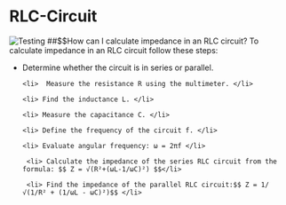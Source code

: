 # RLC-Circuit
<img src="download.png" alt="Testing">
##$$How can I calculate impedance in an RLC circuit?
To calculate impedance in an RLC circuit follow these steps:

<ul> 
    <li> Determine whether the circuit is in series or parallel. </li>
  
    <li>  Measure the resistance R using the multimeter. </li>
    
    <li> Find the inductance L. </li>
   
    <li> Measure the capacitance C. </li>
   
    <li> Define the frequency of the circuit f. </li>
   
    <li> Evaluate angular frequency: ω = 2πf </li>
    
     <li> Calculate the impedance of the series RLC circuit from the formula: $$ Z = √(R²+(ωL-1/ωC)²) $$</li>
   
     <li> Find the impedance of the parallel RLC circuit:$$ Z = 1/√(1/R² + (1/ωL - ωC)²)$$ </li>
     
</ul>
